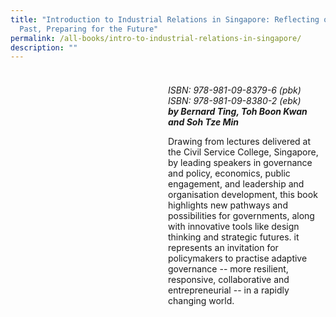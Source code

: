 ```yaml
---
title: "Introduction to Industrial Relations in Singapore: Reflecting on the
  Past, Preparing for the Future"
permalink: /all-books/intro-to-industrial-relations-in-singapore/
description: ""
---
```

<style>

	
.grid-container {
	display: grid;
	grid-template-columns: 50% 50%;
	
	}
	


</style>


<div class="grid-container">
	<div class="grid-child"><img src=""></div>
	<div class="grid-child">
		<h3></h3>
		<i>ISBN: 978-981-09-8379-6 (pbk)</i><br>
		<i>ISBN: 978-981-09-8380-2 (ebk)</i><br>
		<b><i>by Bernard Ting, Toh Boon Kwan and Soh Tze Min</i></b>
		<p>Drawing from lectures delivered at the Civil Service College, Singapore, by leading speakers in governance and policy, economics, public engagement, and leadership and organisation development, this book highlights new pathways and possibilities for governments, along with innovative tools like design thinking and strategic futures. it represents an invitation for policymakers to practise adaptive governance -- more resilient, responsive, collaborative and entrepreneurial -- in a rapidly changing world.</p>
	</div>

</div>



<div>





</div>